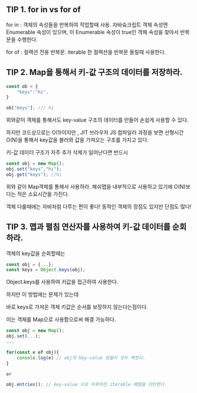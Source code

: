 ## TIP 1. for in vs for of

for in : 객체의 속성들을 반복하여 작업할때 사용. 자바슼크립트 객체 속성엔 Enumerable 속성이 있으며, 이 Enumerable 속성이 true인 객체 속성을 찾아서 반복문을 수행한다.

for of : 컬랙션 전용 반복문. iterable 한 컬렉션을 반복문 돌릴때 사용한다.

## TIP 2. Map을 통해서 키-값 구조의 데이터를 저장하라.

```js
const ob = {
    "keys":"hi",
}

ob["keys"]; /// hi
```

위와같이 객체를 통해서도 key-value 구조의 데이터를 만들어 손쉽게 사용할 수 있다.

하지만 코드상으로는 O(1)이지만 , JIT 브라우저 JS 컴파일러 과정을 보면 선형시간 O(N)을 통해서 key값을 불러와 값을 가져오는 구조를 가지고 있다.

키-값 데이터 구조가 자주 추가 삭제가 일어난다면 반드시

```js
const obj = new Map();
obj.set("keys","hi");
obj.get("keys"); //hi
```

위와 같이 Map객체를 통해서 사용하라. 해쉬맵을 내부적으로 사용하고 있기에 O(N)보다는 적은 소요시간을 가진다.

객체 다룰때에는 자바처럼 다루는 편이 좋다! 동적인 객체의 장점도 있지만 단점도 많다!

## TIP 3. 맵과 펼침 연산자를 사용하여 키-값 데이터를 순회하라.

객체의 key값을 순회할때는 

```js
const obj = {...};
const keys = Object.keys(obj);
```

Object.keys를 사용하여 키값을 접근하여 사용한다.

하지만 이 방법에는 문제가 있는데

바로 keys로 가져온 객체 키값은 순서를 보장하지 않는다는점이다.

이는 객체를 Map으로 사용함으로써 해결 가능하다.

```js
const obj = new Map();
obj.set(...);
...

for(const e of obj){
    console.log(e) // obj의 key-value 쌍들이 모두 찍힌다.
}

or

obj.entries(); // key-value 으로 이루어진 iterable 배열을 리턴한다.
```

